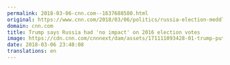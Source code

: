 ```yaml
---
permalink: 2018-03-06-cnn.com--1637688580.html
original: https://www.cnn.com/2018/03/06/politics/russia-election-meddling-donald-trump/index.html
domain: cnn.com
title: Trump says Russia had 'no impact' on 2016 election votes
image: https://cdn.cnn.com/cnnnext/dam/assets/171111093428-01-trump-putin-111117-super-tease.jpg
date: 2018-03-06 23:48:08
translations: en
---
```


